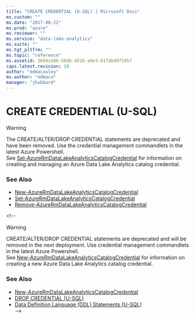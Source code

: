 ```yaml
---
title: "CREATE CREDENTIAL (U-SQL) | Microsoft Docs"
ms.custom: ""
ms.date: "2017-08-22"
ms.prod: "azure"
ms.reviewer: ""
ms.service: "data-lake-analytics"
ms.suite: ""
ms.tgt_pltfrm: ""
ms.topic: "reference"
ms.assetid: 3694cd46-58db-4516-a9e3-6174b4071957
caps.latest.revision: 10
author: "edmacauley"
ms.author: "edmaca"
manager: "jhubbard"
---
```

# CREATE CREDENTIAL (U-SQL)
> [!WARNING] 
> The CREATE/ALTER/DROP CREDENTIAL statements are deprecated and have been removed. Use the credential management commandlets in the latest Azure Powershell.   
> See [Set-AzureRmDataLakeAnalyticsCatalogCredential](https://docs.microsoft.com/powershell/resourcemanager/azurerm.datalakeanalytics/v2.3.0/set-azurermdatalakeanalyticscatalogcredential) for information on creating and managing an Azure Data Lake Analytics catalog credential.

### See Also
* [New-AzureRmDataLakeAnalyticsCatalogCredential](https://docs.microsoft.com/powershell/module/azurerm.datalakeanalytics/new-azurermdatalakeanalyticscatalogcredential?view=azurermps-4.3.1)
* [Set-AzureRmDataLakeAnalyticsCatalogCredential](https://docs.microsoft.com/powershell/module/azurerm.datalakeanalytics/set-azurermdatalakeanalyticscatalogcredential?view=azurermps-4.3.1)
* [Remove-AzureRmDataLakeAnalyticsCatalogCredential](https://docs.microsoft.com/powershell/module/azurerm.datalakeanalytics/remove-azurermdatalakeanalyticscatalogcredential?view=azurermps-4.3.1)


\<!--

> [!WARNING] 
> CREATE/ALTER/DROP CREDENTIAL statements are deprecated and will be removed in the next deployment. Use credential management commandlets in the latest Azure Powershell.  
> See [New-AzureRmDataLakeAnalyticsCatalogCredential](https://docs.microsoft.com/powershell/resourcemanager/azurerm.datalakeanalytics/v2.3.0/new-azurermdatalakeanalyticscatalogcredential) for information on creating a new Azure Data Lake Analytics catalog credential.

  
### See Also 
* [New-AzureRmDataLakeAnalyticsCatalogCredential](https://docs.microsoft.com/powershell/resourcemanager/azurerm.datalakeanalytics/v2.3.0/new-azurermdatalakeanalyticscatalogcredential)  
* [DROP CREDENTIAL (U-SQL)](drop-credential-u-sql.md)  
* [Data Definition Language (DDL) Statements (U-SQL)](data-definition-language-ddl-statements-u-sql.md)   
--> 